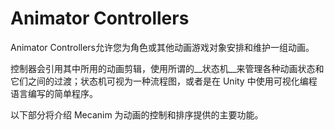 Animator Controllers
===========================

Animator Controllers允许您为角色或其他动画游戏对象安排和维护一组动画。

控制器会引用其中所用的动画剪辑，使用所谓的__状态机__来管理各种动画状态和它们之间的过渡；状态机可视为一种流程图，或者是在 Unity 中使用可视化编程语言编写的简单程序。

以下部分将介绍 Mecanim 为动画的控制和排序提供的主要功能。

